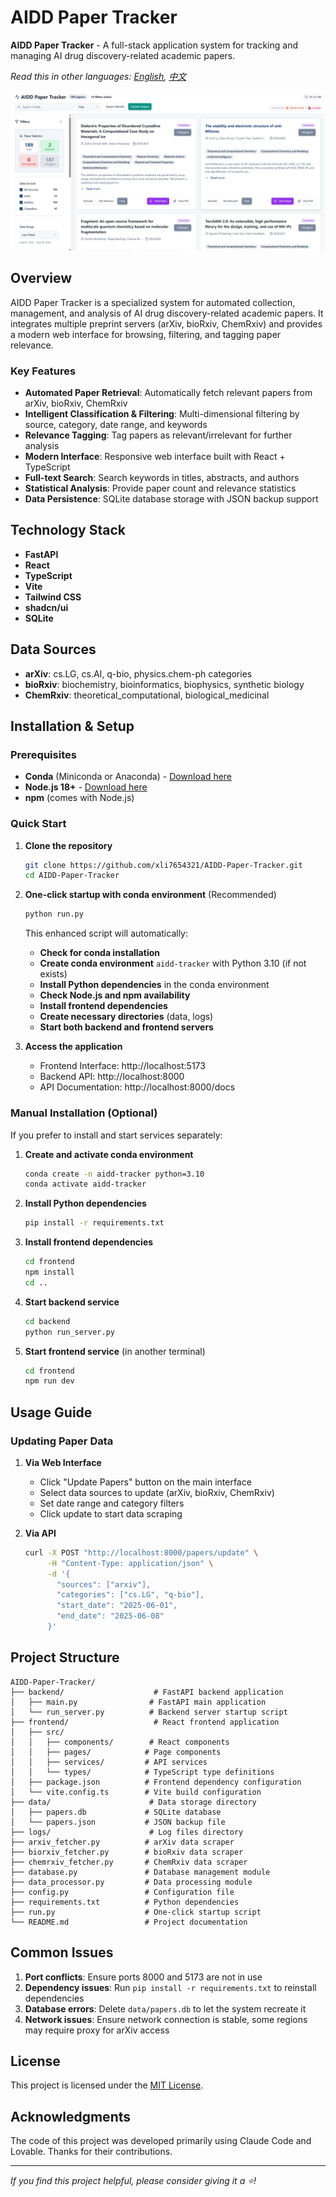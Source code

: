 # AIDD Paper Tracker

**AIDD Paper Tracker** - A full-stack application system for tracking and managing AI drug discovery-related academic papers.

*Read this in other languages: [English](README.md), [中文](README-zh.md)*

![AIDD Paper Tracker](home.png)

## Overview

AIDD Paper Tracker is a specialized system for automated collection, management, and analysis of AI drug discovery-related academic papers. It integrates multiple preprint servers (arXiv, bioRxiv, ChemRxiv) and provides a modern web interface for browsing, filtering, and tagging paper relevance.

### Key Features

- **Automated Paper Retrieval**: Automatically fetch relevant papers from arXiv, bioRxiv, ChemRxiv
- **Intelligent Classification & Filtering**: Multi-dimensional filtering by source, category, date range, and keywords
- **Relevance Tagging**: Tag papers as relevant/irrelevant for further analysis
- **Modern Interface**: Responsive web interface built with React + TypeScript
- **Full-text Search**: Search keywords in titles, abstracts, and authors
- **Statistical Analysis**: Provide paper count and relevance statistics
- **Data Persistence**: SQLite database storage with JSON backup support

## Technology Stack

- **FastAPI**
- **React**
- **TypeScript**
- **Vite**
- **Tailwind CSS**
- **shadcn/ui**
- **SQLite**

## Data Sources
- **arXiv**: cs.LG, cs.AI, q-bio, physics.chem-ph categories
- **bioRxiv**: biochemistry, bioinformatics, biophysics, synthetic biology
- **ChemRxiv**: theoretical_computational, biological_medicinal

## Installation & Setup

### Prerequisites

- **Conda** (Miniconda or Anaconda) - [Download here](https://docs.conda.io/en/latest/miniconda.html)
- **Node.js 18+** - [Download here](https://nodejs.org/)
- **npm** (comes with Node.js)

### Quick Start

1. **Clone the repository**
   ```bash
   git clone https://github.com/xli7654321/AIDD-Paper-Tracker.git
   cd AIDD-Paper-Tracker
   ```

2. **One-click startup with conda environment** (Recommended)
   ```bash
   python run.py
   ```
   
   This enhanced script will automatically:
   - **Check for conda installation**
   - **Create conda environment** `aidd-tracker` with Python 3.10 (if not exists)
   - **Install Python dependencies** in the conda environment
   - **Check Node.js and npm availability**
   - **Install frontend dependencies**
   - **Create necessary directories** (data, logs)
   - **Start both backend and frontend servers**

3. **Access the application**
   - Frontend Interface: http://localhost:5173
   - Backend API: http://localhost:8000
   - API Documentation: http://localhost:8000/docs

### Manual Installation (Optional)

If you prefer to install and start services separately:

1. **Create and activate conda environment**
   ```bash
   conda create -n aidd-tracker python=3.10
   conda activate aidd-tracker
   ```

2. **Install Python dependencies**
   ```bash
   pip install -r requirements.txt
   ```

3. **Install frontend dependencies**
   ```bash
   cd frontend
   npm install
   cd ..
   ```

4. **Start backend service**
   ```bash
   cd backend
   python run_server.py
   ```

5. **Start frontend service** (in another terminal)
   ```bash
   cd frontend
   npm run dev
   ```

## Usage Guide

### Updating Paper Data

1. **Via Web Interface**
   - Click "Update Papers" button on the main interface
   - Select data sources to update (arXiv, bioRxiv, ChemRxiv)
   - Set date range and category filters
   - Click update to start data scraping

2. **Via API**
   ```bash
   curl -X POST "http://localhost:8000/papers/update" \
        -H "Content-Type: application/json" \
        -d '{
          "sources": ["arxiv"],
          "categories": ["cs.LG", "q-bio"],
          "start_date": "2025-06-01",
          "end_date": "2025-06-08"
        }'
   ```

## Project Structure

```
AIDD-Paper-Tracker/
├── backend/                    # FastAPI backend application
│   ├── main.py                # FastAPI main application
│   └── run_server.py          # Backend server startup script
├── frontend/                   # React frontend application
│   ├── src/
│   │   ├── components/        # React components
│   │   ├── pages/            # Page components
│   │   ├── services/         # API services
│   │   └── types/            # TypeScript type definitions
│   ├── package.json          # Frontend dependency configuration
│   └── vite.config.ts        # Vite build configuration
├── data/                      # Data storage directory
│   ├── papers.db             # SQLite database
│   └── papers.json           # JSON backup file
├── logs/                      # Log files directory
├── arxiv_fetcher.py          # arXiv data scraper
├── biorxiv_fetcher.py        # bioRxiv data scraper
├── chemrxiv_fetcher.py       # ChemRxiv data scraper
├── database.py               # Database management module
├── data_processor.py         # Data processing module
├── config.py                 # Configuration file
├── requirements.txt          # Python dependencies
├── run.py                    # One-click startup script
└── README.md                 # Project documentation
```

## Common Issues

1. **Port conflicts**: Ensure ports 8000 and 5173 are not in use
2. **Dependency issues**: Run `pip install -r requirements.txt` to reinstall dependencies
3. **Database errors**: Delete `data/papers.db` to let the system recreate it
4. **Network issues**: Ensure network connection is stable, some regions may require proxy for arXiv access

## License

This project is licensed under the [MIT License](LICENSE).

## Acknowledgments

The code of this project was developed primarily using Claude Code and Lovable. Thanks for their contributions.

---

*If you find this project helpful, please consider giving it a ⭐!*